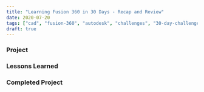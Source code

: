 ```yaml
---
title: "Learning Fusion 360 in 30 Days - Recap and Review"
date: 2020-07-20
tags: ["cad", "fusion-360", "autodesk", "challenges", "30-day-challenge", "fusion-360-in-30"]
draft: true
---
```

### Project

### Lessons Learned

### Completed Project

